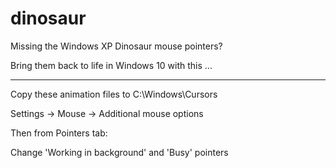 # dinosaur
Missing the Windows XP Dinosaur mouse pointers?

Bring them back to life in Windows 10 with this ...

----

Copy these animation files to C:\Windows\Cursors

Settings -> Mouse -> Additional mouse options

Then from Pointers tab:

Change 'Working in background' and 'Busy' pointers

